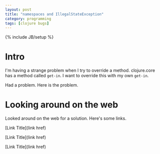```yaml
---
layout: post
title: "namespaces and IllegalStateException"
category: programming
tags: [clojure bugs]
---
```

{% include JB/setup %}

# Intro

I'm having a strange problem when I try to override a
method. clojure.core has a method called `get-in`. I want to override
this with my own `get-in`.

Had a problem. Here is the problem.

# Looking around on the web

Looked around on the web for a solution. Here's some links.

[Link Title](link href)

[Link Title](link href)

[Link Title](link href)

